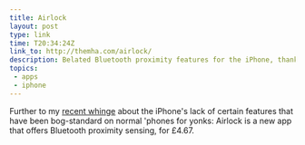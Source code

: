 ```yaml
---
title: Airlock
layout: post
type: link
time: T20:34:24Z
link_to: http://themha.com/airlock/
description: Belated Bluetooth proximity features for the iPhone, thanks to Airlock
topics:
 - apps
 - iphone
---
```

Further to my [recent whinge](http://mottr.am/2009/11/19/belated-realisation/) about the iPhone's lack of certain features that have been bog-standard on normal 'phones for yonks: Airlock is a new app that offers Bluetooth proximity sensing, for £4.67.